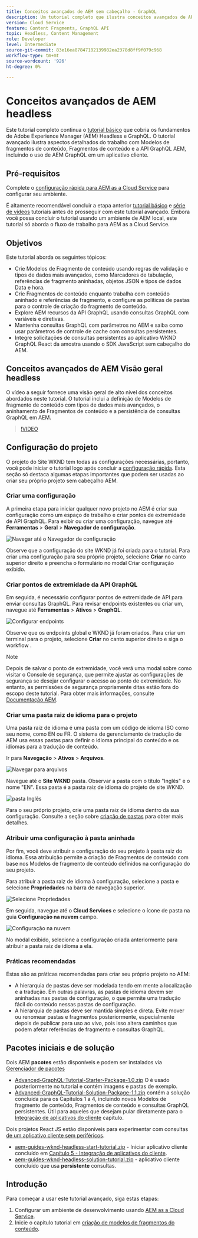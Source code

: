 ```yaml
---
title: Conceitos avançados de AEM sem cabeçalho - GraphQL
description: Um tutorial completo que ilustra conceitos avançados de APIs GraphQL da Adobe Experience Manager (AEM).
version: Cloud Service
feature: Content Fragments, GraphQL API
topic: Headless, Content Management
role: Developer
level: Intermediate
source-git-commit: 83e16ea87847182139982ea2378d8ff9f079c968
workflow-type: tm+mt
source-wordcount: '926'
ht-degree: 0%

---
```


# Conceitos avançados de AEM headless

Este tutorial completo continua o [tutorial básico](../multi-step/overview.md) que cobria os fundamentos de Adobe Experience Manager (AEM) Headless e GraphQL. O tutorial avançado ilustra aspectos detalhados do trabalho com Modelos de fragmentos de conteúdo, Fragmentos de conteúdo e a API GraphQL AEM, incluindo o uso de AEM GraphQL em um aplicativo cliente.

## Pré-requisitos

Complete o [configuração rápida para AEM as a Cloud Service](../quick-setup/cloud-service.md) para configurar seu ambiente.

É altamente recomendável concluir a etapa anterior [tutorial básico](../multi-step/overview.md) e [série de vídeos](../video-series/modeling-basics.md) tutoriais antes de prosseguir com este tutorial avançado. Embora você possa concluir o tutorial usando um ambiente de AEM local, este tutorial só aborda o fluxo de trabalho para AEM as a Cloud Service.

## Objetivos

Este tutorial aborda os seguintes tópicos:

* Crie Modelos de Fragmento de conteúdo usando regras de validação e tipos de dados mais avançados, como Marcadores de tabulação, referências de fragmento aninhadas, objetos JSON e tipos de dados Data e hora.
* Crie Fragmentos de conteúdo enquanto trabalha com conteúdo aninhado e referências de fragmento, e configure as políticas de pastas para o controle de criação do fragmento de conteúdo.
* Explore AEM recursos da API GraphQL usando consultas GraphQL com variáveis e diretivas.
* Mantenha consultas GraphQL com parâmetros no AEM e saiba como usar parâmetros de controle de cache com consultas persistentes.
* Integre solicitações de consultas persistentes ao aplicativo WKND GraphQL React da amostra usando o SDK JavaScript sem cabeçalho do AEM.

## Conceitos avançados de AEM Visão geral headless

O vídeo a seguir fornece uma visão geral de alto nível dos conceitos abordados neste tutorial. O tutorial inclui a definição de Modelos de fragmento de conteúdo com tipos de dados mais avançados, o aninhamento de Fragmentos de conteúdo e a persistência de consultas GraphQL em AEM.

>[!VIDEO](https://video.tv.adobe.com/v/340035/?quality=12&learn=on)

## Configuração do projeto

O projeto do Site WKND tem todas as configurações necessárias, portanto, você pode iniciar o tutorial logo após concluir a [configuração rápida](../quick-setup/cloud-service.md). Esta seção só destaca algumas etapas importantes que podem ser usadas ao criar seu próprio projeto sem cabeçalho AEM.

### Criar uma configuração

A primeira etapa para iniciar qualquer novo projeto no AEM é criar sua configuração como um espaço de trabalho e criar pontos de extremidade de API GraphQL. Para exibir ou criar uma configuração, navegue até **Ferramentas** > **Geral** > **Navegador de configuração**.

![Navegar até o Navegador de configuração](assets/overview/create-configuration.png)

Observe que a configuração do site WKND já foi criada para o tutorial. Para criar uma configuração para seu próprio projeto, selecione **Criar** no canto superior direito e preencha o formulário no modal Criar configuração exibido.

### Criar pontos de extremidade da API GraphQL

Em seguida, é necessário configurar pontos de extremidade de API para enviar consultas GraphQL. Para revisar endpoints existentes ou criar um, navegue até **Ferramentas** > **Ativos** > **GraphQL**.

![Configurar endpoints](assets/overview/endpoints.png)

Observe que os endpoints global e WKND já foram criados. Para criar um terminal para o projeto, selecione **Criar** no canto superior direito e siga o workflow .

>[!NOTE]
>
> Depois de salvar o ponto de extremidade, você verá uma modal sobre como visitar o Console de segurança, que permite ajustar as configurações de segurança se desejar configurar o acesso ao ponto de extremidade. No entanto, as permissões de segurança propriamente ditas estão fora do escopo deste tutorial. Para obter mais informações, consulte [Documentação AEM](https://experienceleague.adobe.com/docs/experience-manager-64/administering/security/security.html).

### Criar uma pasta raiz de idioma para o projeto

Uma pasta raiz de idioma é uma pasta com um código de idioma ISO como seu nome, como EN ou FR. O sistema de gerenciamento de tradução de AEM usa essas pastas para definir o idioma principal do conteúdo e os idiomas para a tradução de conteúdo.

Ir para **Navegação** > **Ativos** > **Arquivos**.

![Navegar para arquivos](assets/overview/files.png)

Navegue até o **Site WKND** pasta. Observar a pasta com o título &quot;Inglês&quot; e o nome &quot;EN&quot;. Essa pasta é a pasta raiz de idioma do projeto de site WKND.

![pasta Inglês](assets/overview/english.png)

Para o seu próprio projeto, crie uma pasta raiz de idioma dentro da sua configuração. Consulte a seção sobre [criação de pastas](/help/headless-tutorial/graphql/advanced-graphql/author-content-fragments.md#create-folders) para obter mais detalhes.

### Atribuir uma configuração à pasta aninhada

Por fim, você deve atribuir a configuração do seu projeto à pasta raiz do idioma. Essa atribuição permite a criação de Fragmentos de conteúdo com base nos Modelos de fragmento de conteúdo definidos na configuração do seu projeto.

Para atribuir a pasta raiz de idioma à configuração, selecione a pasta e selecione **Propriedades** na barra de navegação superior.

![Selecione Propriedades](assets/overview/properties.png)

Em seguida, navegue até o **Cloud Services** e selecione o ícone de pasta na guia **Configuração na nuvem** campo.

![Configuração na nuvem](assets/overview/cloud-conf.png)

No modal exibido, selecione a configuração criada anteriormente para atribuir a pasta raiz de idioma a ela.

### Práticas recomendadas

Estas são as práticas recomendadas para criar seu próprio projeto no AEM:

* A hierarquia de pastas deve ser modelada tendo em mente a localização e a tradução. Em outras palavras, as pastas de idioma devem ser aninhadas nas pastas de configuração, o que permite uma tradução fácil do conteúdo nessas pastas de configuração.
* A hierarquia de pastas deve ser mantida simples e direta. Evite mover ou renomear pastas e fragmentos posteriormente, especialmente depois de publicar para uso ao vivo, pois isso altera caminhos que podem afetar referências de fragmento e consultas GraphQL.

## Pacotes iniciais e de solução

Dois AEM **pacotes** estão disponíveis e podem ser instalados via [Gerenciador de pacotes](/help/headless-tutorial/graphql/advanced-graphql/author-content-fragments.md#sample-content)

* [Advanced-GraphQL-Tutorial-Starter-Package-1.0.zip](/help/headless-tutorial/graphql/advanced-graphql/assets/tutorial-files/Advanced-GraphQL-Tutorial-Starter-Package-1.0.zip) O é usado posteriormente no tutorial e contém imagens e pastas de exemplo.
* [Advanced-GraphQL-Tutorial-Solution-Package-1.1.zip](/help/headless-tutorial/graphql/advanced-graphql/assets/tutorial-files/Advanced-GraphQL-Tutorial-Solution-Package-1.1.zip) contém a solução concluída para os Capítulos 1 a 4, incluindo novos Modelos de fragmento de conteúdo, Fragmentos de conteúdo e consultas GraphQL persistentes. Útil para aqueles que desejam pular diretamente para o [Integração de aplicativos do cliente](/help/headless-tutorial/graphql/advanced-graphql/client-application-integration.md) capítulo.

Dois projetos React JS estão disponíveis para experimentar com consultas [de um aplicativo cliente sem periféricos](/help/headless-tutorial/graphql/advanced-graphql/client-application-integration.md).

* [aem-guides-wknd-headless-start-tutorial.zip](/help/headless-tutorial/graphql/advanced-graphql/assets/tutorial-files/aem-guides-wknd-headless-start-tutorial.zip) - Iniciar aplicativo cliente concluído em [Capítulo 5 - Integração de aplicativos do cliente](/help/headless-tutorial/graphql/advanced-graphql/client-application-integration.md).
* [aem-guides-wknd-headless-solution-tutorial.zip](/help/headless-tutorial/graphql/advanced-graphql/assets/tutorial-files/aem-guides-wknd-headless-solution-tutorial.zip) - aplicativo cliente concluído que usa **persistente** consultas.


## Introdução

Para começar a usar este tutorial avançado, siga estas etapas:

1. Configurar um ambiente de desenvolvimento usando [AEM as a Cloud Service](../quick-setup/cloud-service.md).
1. Inicie o capítulo tutorial em [criação de modelos de fragmentos do conteúdo](/help/headless-tutorial/graphql/advanced-graphql/create-content-fragment-models.md).
